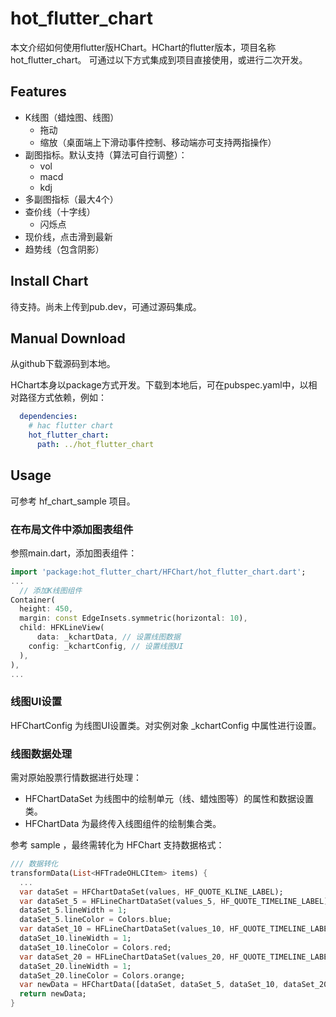 # hot_flutter_chart
本文介绍如何使用flutter版HChart。HChart的flutter版本，项目名称hot_flutter_chart。
可通过以下方式集成到项目直接使用，或进行二次开发。

## Features

- K线图（蜡烛图、线图）
   - 拖动
   - 缩放（桌面端上下滑动事件控制、移动端亦可支持两指操作）
- 副图指标。默认支持（算法可自行调整）：
   - vol
   - macd
   - kdj
- 多副图指标（最大4个）
- 查价线（十字线）
   - 闪烁点
- 现价线，点击滑到最新
- 趋势线（包含阴影）

## Install Chart
待支持。尚未上传到pub.dev，可通过源码集成。
## Manual Download
从github下载源码到本地。

HChart本身以package方式开发。下载到本地后，可在pubspec.yaml中，以相对路径方式依赖，例如：
```yaml
  dependencies:
    # hac flutter chart
    hot_flutter_chart:
      path: ../hot_flutter_chart
```

## Usage
可参考 hf_chart_sample 项目。
### 在布局文件中添加图表组件
参照main.dart，添加图表组件：
```dart
import 'package:hot_flutter_chart/HFChart/hot_flutter_chart.dart';
...
  // 添加K线图组件
Container(
  height: 450,
  margin: const EdgeInsets.symmetric(horizontal: 10),
  child: HFKLineView(
      data: _kchartData, // 设置线图数据
    config: _kchartConfig, // 设置线图UI
  ),
),
...

```
### 线图UI设置
HFChartConfig 为线图UI设置类。对实例对象 _kchartConfig 中属性进行设置。
### 线图数据处理
需对原始股票行情数据进行处理：

- HFChartDataSet 为线图中的绘制单元（线、蜡烛图等）的属性和数据设置类。
- HFChartData 为最终传入线图组件的绘制集合类。

参考 sample ，最终需转化为 HFChart 支持数据格式：
```dart
/// 数据转化
transformData(List<HFTradeOHLCItem> items) {
  ...
  var dataSet = HFChartDataSet(values, HF_QUOTE_KLINE_LABEL);
  var dataSet_5 = HFLineChartDataSet(values_5, HF_QUOTE_TIMELINE_LABEL);
  dataSet_5.lineWidth = 1;
  dataSet_5.lineColor = Colors.blue;
  var dataSet_10 = HFLineChartDataSet(values_10, HF_QUOTE_TIMELINE_LABEL);
  dataSet_10.lineWidth = 1;
  dataSet_10.lineColor = Colors.red;
  var dataSet_20 = HFLineChartDataSet(values_20, HF_QUOTE_TIMELINE_LABEL);
  dataSet_20.lineWidth = 1;
  dataSet_20.lineColor = Colors.orange;
  var newData = HFChartData([dataSet, dataSet_5, dataSet_10, dataSet_20]);
  return newData;
}
```
